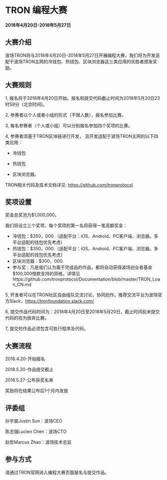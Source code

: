 # TRON 编程大赛

**2018年4月20日-2018年5月27日**

## 大赛介绍

波场TRON将与2018年4月20日-2018年5月27日开展编程大赛，我们将为开发适配于波场TRON主网的冷钱包、热钱包、区块浏览器这三类应用的优胜者颁发奖励。

## 大赛规则

1, 报名将于2018年4月20日开始。报名和提交代码截止时间为2018年5月20日23时59分（北京时间)。

2, 参赛者以个人或者小组的形式（不限人数），报名参加比赛。

3, 每名参赛者（个人或小组）可以分别报名参加四个奖项的比赛。

4, 参赛者须基于TRON区块链进行开发， 且开发适配于波场TRON主网的以下四类应用：  
    
   + 冷钱包  
    
   + 热钱包
    
   + 区块浏览器。
    
   TRON相关代码及技术文档详见: https://github.com/tronprotocol

## 奖项设置

奖金总奖池为$1,000,000。  

我们将设立三个奖项，每个奖项的第一名将获得一笔高额奖金：  

+ 冷钱包：$350，000.（适配平台：iOS、Android、PC客户端、浏览器。多平台适配的钱包优先考虑）
+ 热钱包：$350，000.（适配平台：iOS、Android、PC客户端、浏览器。多平台适配的钱包优先考虑）
+ 区块浏览器：$300，000.
+ 参与奖：凡是我们认为属于完成品的作品，都将自动获得波场创业者基金$100,000借款支持的资格，详情见https://github.com/tronprotocol/Documentation/blob/master/TRON_Loan_CN.md

5, 开发者可以在TRON社区自由组队交流讨论，协同创作。推荐交流平台为波场官方Slack，https://tronfoundation.slack.com/

6, 提交作品代码时间为：2018年4月20日至2018年5月20日，截止时间前未提交代码的视为放弃比赛。

7, 提交的作品必须包含可执行程序及代码。

## 大赛流程

2018.4.20-开始报名  

2018.5.20-作品提交截止  

2018.5.27-公布获奖名单  

奖励将在结果公布后1个月内发放

## 评委组

孙宇晨Justin Sun：波场CEO  

陈志强Lucien Chen：波场CTO  

赵宏Marcus Zhao：波场技术总监

## 参与方式

请通过TRON官网进入编程大赛页面报名与提交作品。



